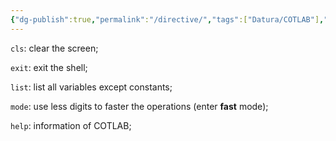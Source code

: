 ```yaml
---
{"dg-publish":true,"permalink":"/directive/","tags":["Datura/COTLAB"],"noteIcon":""}
---
```



`cls`: clear the screen;

`exit`: exit the shell;

`list`: list all variables except constants;

`mode`: use less digits to faster the operations (enter **fast** mode);

`help`: information of COTLAB;

